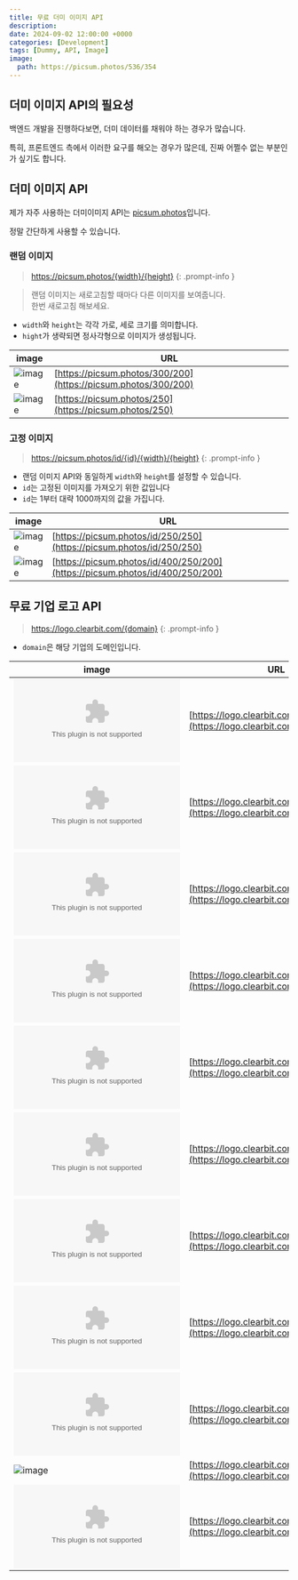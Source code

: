 ```yaml
---
title: 무료 더미 이미지 API
description: 
date: 2024-09-02 12:00:00 +0000
categories: [Development]
tags: [Dummy, API, Image]
image:
  path: https://picsum.photos/536/354
---
```


## 더미 이미지 API의 필요성

백엔드 개발을 진행하다보면, 더미 데이터를 채워야 하는 경우가 많습니다.

특히, 프론트엔드 측에서 이러한 요구를 해오는 경우가 많은데, 진짜 어쩔수 없는 부분인가 싶기도 합니다. 


## 더미 이미지 API

제가 자주 사용하는 더미이미지 API는 [picsum.photos](https://picsum.photos/)입니다.

정말 간단하게 사용할 수 있습니다.

### 랜덤 이미지 

> https://picsum.photos/{width}/{height}
{: .prompt-info }

> 랜덤 이미지는 새로고침할 때마다 다른 이미지를 보여줍니다.<br>
> 한번 새로고침 해보세요.


- `width`와 `height`는 각각 가로, 세로 크기를 의미합니다.
- `hight`가 생략되면 정사각형으로 이미지가 생성됩니다.

| image | URL |
|-------|-----|
| ![image](https://picsum.photos/250/200) | [https://picsum.photos/300/200](https://picsum.photos/300/200) |
| ![image](https://picsum.photos/250) | [https://picsum.photos/250](https://picsum.photos/250) |

### 고정 이미지

> https://picsum.photos/id/{id}/{width}/{height}
{: .prompt-info }

- 랜덤 이미지 API와 동일하게 `width`와 `height`를 설정할 수 있습니다.
- `id`는 고정된 이미지를 가져오기 위한 값입니다
- `id`는 1부터 대략 1000까지의 값을 가집니다.

| image | URL |
|-------|-----|
| ![image](https://picsum.photos/id/250/250) | [https://picsum.photos/id/250/250](https://picsum.photos/id/250/250)
| ![image](https://picsum.photos/id/400/250/200) | [https://picsum.photos/id/400/250/200](https://picsum.photos/id/400/250/200) |


## 무료 기업 로고 API

> https://logo.clearbit.com/{domain}
{: .prompt-info }

- `domain`은 해당 기업의 도메인입니다.

| image | URL |
|-------|-----|
| ![image](https://logo.clearbit.com/google.com) | [https://logo.clearbit.com/google.com](https://logo.clearbit.com/google.com) |
| ![image](https://logo.clearbit.com/apple.com) | [https://logo.clearbit.com/apple.com](https://logo.clearbit.com/apple.com) |
| ![image](https://logo.clearbit.com/microsoft.com) | [https://logo.clearbit.com/microsoft.com](https://logo.clearbit.com/microsoft.com) |
| ![image](https://logo.clearbit.com/amazon.com) | [https://logo.clearbit.com/amazon.com](https://logo.clearbit.com/amazon.com) |
| ![image](https://logo.clearbit.com/facebook.com) | [https://logo.clearbit.com/facebook.com](https://logo.clearbit.com/facebook.com) |
| ![image](https://logo.clearbit.com/instagram.com) | [https://logo.clearbit.com/instagram.com](https://logo.clearbit.com/instagram.com) |
| ![image](https://logo.clearbit.com/youtube.com) | [https://logo.clearbit.com/youtube.com](https://logo.clearbit.com/youtube.com) |
| ![image](https://logo.clearbit.com/samsung.com) | [https://logo.clearbit.com/samsung.com](https://logo.clearbit.com/samsung.com) |
| ![image](https://logo.clearbit.com/lg.com) | [https://logo.clearbit.com/lg.com](https://logo.clearbit.com/lg.com) |
| ![image](https://logo.clearbit.com/daum.net) | [https://logo.clearbit.com/daum.net](https://logo.clearbit.com/daum.net) |
| ![image](https://logo.clearbit.com/naver.com) | [https://logo.clearbit.com/naver.com](https://logo.clearbit.com/naver.com) |